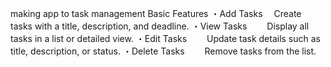 making app to task management
Basic Features
・Add Tasks
 　Create tasks with a title, description, and deadline.
・View Tasks
　　Display all tasks in a list or detailed view.
・Edit Tasks
　　Update task details such as title, description, or status.
・Delete Tasks
　　Remove tasks from the list.

